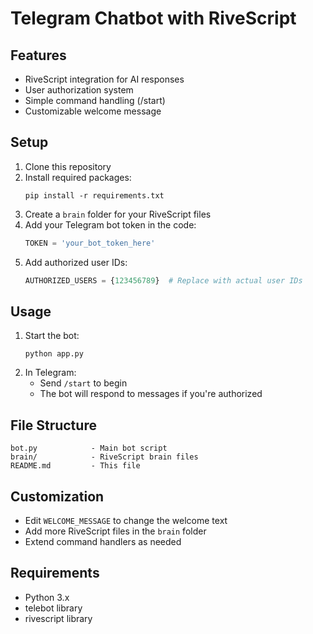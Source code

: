 # Telegram Chatbot with RiveScript

## Features

- RiveScript integration for AI responses
- User authorization system
- Simple command handling (/start)
- Customizable welcome message

## Setup

1. Clone this repository
2. Install required packages:
   ```
   pip install -r requirements.txt
   ```
3. Create a `brain` folder for your RiveScript files
4. Add your Telegram bot token in the code:
   ```python
   TOKEN = 'your_bot_token_here'
   ```
5. Add authorized user IDs:
   ```python
   AUTHORIZED_USERS = {123456789}  # Replace with actual user IDs
   ```

## Usage

1. Start the bot:
   ```
   python app.py
   ```
2. In Telegram:
   - Send `/start` to begin
   - The bot will respond to messages if you're authorized

## File Structure

```
bot.py            - Main bot script
brain/            - RiveScript brain files
README.md         - This file
```

## Customization

- Edit `WELCOME_MESSAGE` to change the welcome text
- Add more RiveScript files in the `brain` folder
- Extend command handlers as needed

## Requirements

- Python 3.x
- telebot library
- rivescript library

